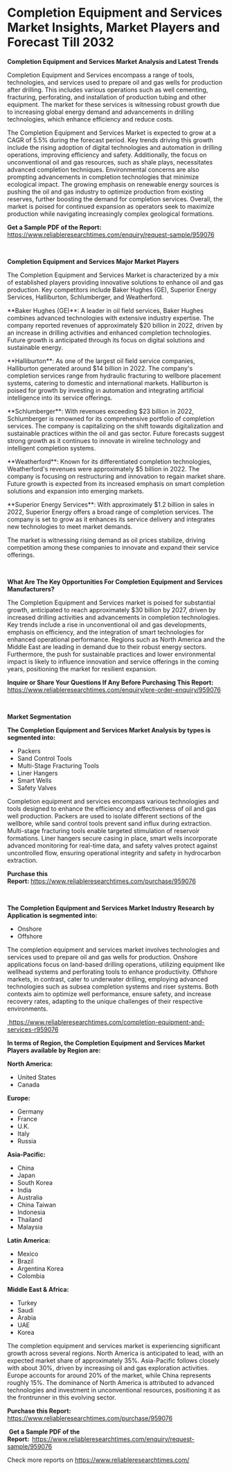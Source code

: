 <p><h1>Completion Equipment and Services Market Insights, Market Players and Forecast Till 2032</h1></p><p><strong>Completion Equipment and Services Market Analysis and Latest Trends</strong></p>
<p><p>Completion Equipment and Services encompass a range of tools, technologies, and services used to prepare oil and gas wells for production after drilling. This includes various operations such as well cementing, fracturing, perforating, and installation of production tubing and other equipment. The market for these services is witnessing robust growth due to increasing global energy demand and advancements in drilling technologies, which enhance efficiency and reduce costs.</p><p>The Completion Equipment and Services Market is expected to grow at a CAGR of 5.5% during the forecast period. Key trends driving this growth include the rising adoption of digital technologies and automation in drilling operations, improving efficiency and safety. Additionally, the focus on unconventional oil and gas resources, such as shale plays, necessitates advanced completion techniques. Environmental concerns are also prompting advancements in completion technologies that minimize ecological impact. The growing emphasis on renewable energy sources is pushing the oil and gas industry to optimize production from existing reserves, further boosting the demand for completion services. Overall, the market is poised for continued expansion as operators seek to maximize production while navigating increasingly complex geological formations.</p></p>
<p><strong>Get a Sample PDF of the Report:&nbsp;</strong> <a href="https://www.reliableresearchtimes.com/enquiry/request-sample/959076?utm_campaign=2627&utm_medium=2&utm_source=Github&utm_content=ia&utm_term=21032025&utm_id=completion-equipment-and-services">https://www.reliableresearchtimes.com/enquiry/request-sample/959076</a></p>
<p>&nbsp;</p>
<p><strong>Completion Equipment and Services Major Market Players</strong></p>
<p><p>The Completion Equipment and Services Market is characterized by a mix of established players providing innovative solutions to enhance oil and gas production. Key competitors include Baker Hughes (GE), Superior Energy Services, Halliburton, Schlumberger, and Weatherford.</p><p>**Baker Hughes (GE)**: A leader in oil field services, Baker Hughes combines advanced technologies with extensive industry expertise. The company reported revenues of approximately $20 billion in 2022, driven by an increase in drilling activities and enhanced completion technologies. Future growth is anticipated through its focus on digital solutions and sustainable energy.</p><p>**Halliburton**: As one of the largest oil field service companies, Halliburton generated around $14 billion in 2022. The company's completion services range from hydraulic fracturing to wellbore placement systems, catering to domestic and international markets. Halliburton is poised for growth by investing in automation and integrating artificial intelligence into its service offerings.</p><p>**Schlumberger**: With revenues exceeding $23 billion in 2022, Schlumberger is renowned for its comprehensive portfolio of completion services. The company is capitalizing on the shift towards digitalization and sustainable practices within the oil and gas sector. Future forecasts suggest strong growth as it continues to innovate in wireline technology and intelligent completion systems.</p><p>**Weatherford**: Known for its differentiated completion technologies, Weatherford's revenues were approximately $5 billion in 2022. The company is focusing on restructuring and innovation to regain market share. Future growth is expected from its increased emphasis on smart completion solutions and expansion into emerging markets.</p><p>**Superior Energy Services**: With approximately $1.2 billion in sales in 2022, Superior Energy offers a broad range of completion services. The company is set to grow as it enhances its service delivery and integrates new technologies to meet market demands.</p><p>The market is witnessing rising demand as oil prices stabilize, driving competition among these companies to innovate and expand their service offerings.</p></p>
<p>&nbsp;</p>
<p><strong>What Are The Key Opportunities For Completion Equipment and Services Manufacturers?</strong></p>
<p><p>The Completion Equipment and Services market is poised for substantial growth, anticipated to reach approximately $30 billion by 2027, driven by increased drilling activities and advancements in completion technologies. Key trends include a rise in unconventional oil and gas developments, emphasis on efficiency, and the integration of smart technologies for enhanced operational performance. Regions such as North America and the Middle East are leading in demand due to their robust energy sectors. Furthermore, the push for sustainable practices and lower environmental impact is likely to influence innovation and service offerings in the coming years, positioning the market for resilient expansion.</p></p>
<p><strong>Inquire or Share Your Questions If Any Before Purchasing This Report:</strong> <a href="https://www.reliableresearchtimes.com/enquiry/pre-order-enquiry/959076?utm_campaign=2627&utm_medium=2&utm_source=Github&utm_content=ia&utm_term=21032025&utm_id=completion-equipment-and-services">https://www.reliableresearchtimes.com/enquiry/pre-order-enquiry/959076</a></p>
<p>&nbsp;</p>
<p><strong>Market Segmentation</strong></p>
<p><strong>The Completion Equipment and Services Market Analysis by types is segmented into:</strong></p>
<p><ul><li>Packers</li><li>Sand Control Tools</li><li>Multi-Stage Fracturing Tools</li><li>Liner Hangers</li><li>Smart Wells</li><li>Safety Valves</li></ul></p>
<p><p>Completion equipment and services encompass various technologies and tools designed to enhance the efficiency and effectiveness of oil and gas well production. Packers are used to isolate different sections of the wellbore, while sand control tools prevent sand influx during extraction. Multi-stage fracturing tools enable targeted stimulation of reservoir formations. Liner hangers secure casing in place, smart wells incorporate advanced monitoring for real-time data, and safety valves protect against uncontrolled flow, ensuring operational integrity and safety in hydrocarbon extraction.</p></p>
<p><strong>Purchase this Report:&nbsp;</strong><a href="https://www.reliableresearchtimes.com/purchase/959076?utm_campaign=2627&utm_medium=2&utm_source=Github&utm_content=ia&utm_term=21032025&utm_id=completion-equipment-and-services">https://www.reliableresearchtimes.com/purchase/959076</a></p>
<p>&nbsp;</p>
<p><strong>The Completion Equipment and Services Market Industry Research by Application is segmented into:</strong></p>
<p><ul><li>Onshore</li><li>Offshore</li></ul></p>
<p><p>The completion equipment and services market involves technologies and services used to prepare oil and gas wells for production. Onshore applications focus on land-based drilling operations, utilizing equipment like wellhead systems and perforating tools to enhance productivity. Offshore markets, in contrast, cater to underwater drilling, employing advanced technologies such as subsea completion systems and riser systems. Both contexts aim to optimize well performance, ensure safety, and increase recovery rates, adapting to the unique challenges of their respective environments.</p></p>
<p><a href="https://www.reliableresearchtimes.com/completion-equipment-and-services-r959076?utm_campaign=2627&utm_medium=2&utm_source=Github&utm_content=ia&utm_term=21032025&utm_id=completion-equipment-and-services">&nbsp;https://www.reliableresearchtimes.com/completion-equipment-and-services-r959076</a></p>
<p><strong>In terms of Region, the Completion Equipment and Services Market Players available by Region are:</strong></p>
<p>
    <p> <strong> North America: </strong>
        <ul>
            <li>United States</li>
            <li>Canada</li>
        </ul>
        </p> 
    <p> <strong> Europe: </strong>
        <ul>
            <li>Germany</li>
            <li>France</li>
            <li>U.K.</li>
            <li>Italy</li>
            <li>Russia</li>
        </ul>
        </p> 
    <p> <strong> Asia-Pacific: </strong>
        <ul>
            <li>China</li>
            <li>Japan</li>
            <li>South Korea</li>
            <li>India</li>
            <li>Australia</li>
            <li>China Taiwan</li>
            <li>Indonesia</li>
            <li>Thailand</li>
            <li>Malaysia</li>
        </ul>
        </p> 
    <p> <strong> Latin America: </strong>
        <ul>
            <li>Mexico</li>
            <li>Brazil</li>
            <li>Argentina Korea</li>
            <li>Colombia</li>
        </ul>
        </p> 
    <p> <strong> Middle East & Africa: </strong>
        <ul>
            <li>Turkey</li>
            <li>Saudi</li>
            <li>Arabia</li>
            <li>UAE</li>
            <li>Korea</li>
        </ul>
    </p>
    </p>
<p><p>The completion equipment and services market is experiencing significant growth across several regions. North America is anticipated to lead, with an expected market share of approximately 35%. Asia-Pacific follows closely with about 30%, driven by increasing oil and gas exploration activities. Europe accounts for around 20% of the market, while China represents roughly 15%. The dominance of North America is attributed to advanced technologies and investment in unconventional resources, positioning it as the frontrunner in this evolving sector.</p></p>
<p><strong>Purchase this Report: </strong><a href="https://www.reliableresearchtimes.com/purchase/959076?utm_campaign=2627&utm_medium=2&utm_source=Github&utm_content=ia&utm_term=21032025&utm_id=completion-equipment-and-services">https://www.reliableresearchtimes.com/purchase/959076</a></p>
<p>&nbsp;<strong>Get a Sample PDF of the Report:&nbsp;&nbsp;</strong><a href="https://www.reliableresearchtimes.com/enquiry/request-sample/959076?utm_campaign=2627&utm_medium=2&utm_source=Github&utm_content=ia&utm_term=21032025&utm_id=completion-equipment-and-services">https://www.reliableresearchtimes.com/enquiry/request-sample/959076</a></p>
<p><strong></strong></p>
<p>Check more reports on <a href="https://www.reliableresearchtimes.com/?utm_campaign=2627&utm_medium=2&utm_source=Github&utm_content=ia&utm_term=21032025&utm_id=completion-equipment-and-services">https://www.reliableresearchtimes.com/</a></p>